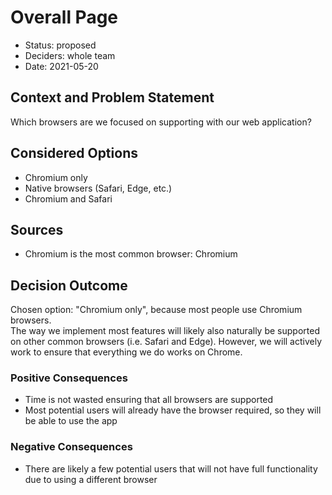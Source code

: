 # Overall Page
* Status: proposed <!-- optional -->
* Deciders: whole team <!-- optional -->
* Date: 2021-05-20 <!-- optional -->
## Context and Problem Statement
Which browsers are we focused on supporting with our web application?
## Considered Options
* Chromium only
* Native browsers (Safari, Edge, etc.)
* Chromium and Safari
## Sources
* Chromium is the most common browser: Chromium
## Decision Outcome
Chosen option: "Chromium only", because most people use Chromium browsers.  
The way we implement most features will likely also naturally be supported on other common browsers (i.e. Safari and Edge). However, we will actively work to ensure that everything we do works on Chrome.
### Positive Consequences <!-- optional -->
* Time is not wasted ensuring that all browsers are supported
* Most potential users will already have the browser required, so they will be able to use the app
### Negative Consequences <!-- optional -->
* There are likely a few potential users that will not have full functionality due to using a different browser
